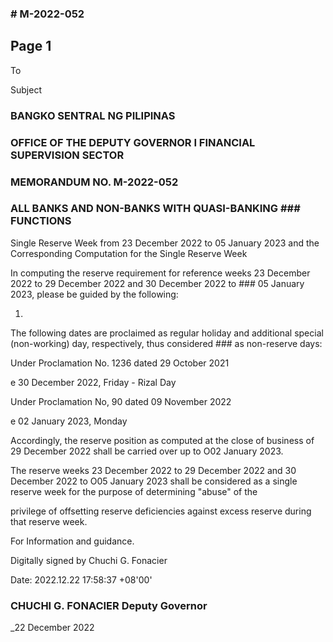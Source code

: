 ### # M-2022-052

## Page 1

To

Subject

### BANGKO SENTRAL NG PILIPINAS

### OFFICE OF THE DEPUTY GOVERNOR I FINANCIAL SUPERVISION SECTOR

### MEMORANDUM NO. M-2022-052

### ALL BANKS AND NON-BANKS WITH QUASI-BANKING ### FUNCTIONS

Single Reserve Week from 23 December 2022 to 05 January 2023 and the Corresponding Computation for the Single Reserve Week

In computing the reserve requirement for reference weeks 23 December 2022 to 29 December 2022 and 30 December 2022 to ### 05 January 2023, please be guided by the following:

1.

The following dates are proclaimed as regular holiday and additional special (non-working) day, respectively, thus considered ### as non-reserve days:

Under Proclamation No. 1236 dated 29 October 2021

e 30 December 2022, Friday - Rizal Day

Under Proclamation No, 90 dated 09 November 2022

e 02 January 2023, Monday

Accordingly, the reserve position as computed at the close of business of 29 December 2022 shall be carried over up to O02 January 2023.

The reserve weeks 23 December 2022 to 29 December 2022 and 30 December 2022 to O05 January 2023 shall be considered as a single reserve week for the purpose of determining "abuse" of the

privilege of offsetting reserve deficiencies against excess reserve during that reserve week.

For Information and guidance.

Digitally signed by Chuchi G. Fonacier

Date: 2022.12.22 17:58:37 +08'00'

### CHUCHI G. FONACIER Deputy Governor

_22 December 2022 